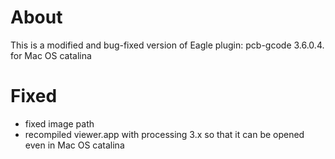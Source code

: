 # About
This is a modified and bug-fixed version of Eagle plugin: pcb-gcode 3.6.0.4. for Mac OS catalina

# Fixed
- fixed image path
- recompiled viewer.app with processing 3.x so that it can be opened even in Mac OS catalina
